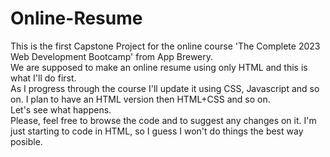 # Online-Resume

This is the first Capstone Project for the online course 'The Complete 2023 Web Development Bootcamp' from App Brewery.<br>
We are supposed to make an online resume using only HTML and this is what I'll do first.<br>
As I progress through the course I'll update it using CSS, Javascript and so on. I plan to have an HTML version then HTML+CSS and so on.<br>
Let's see what happens.<br>
Please, feel free to browse the code and to suggest any changes on it. I'm just starting to code in HTML, so I guess I won't do things the best way posible.
